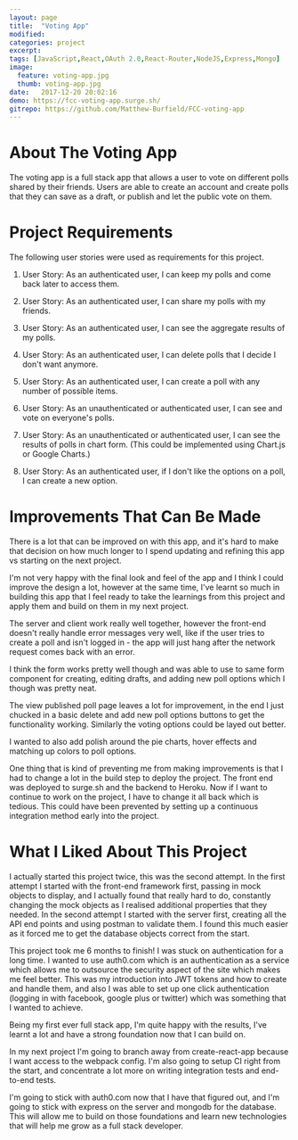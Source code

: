 ```yaml
---
layout: page
title:  "Voting App"
modified:
categories: project
excerpt:
tags: [JavaScript,React,OAuth 2.0,React-Router,NodeJS,Express,Mongo]
image: 
  feature: voting-app.jpg
  thumb: voting-app.jpg
date:   2017-12-20 20:02:16
demo: https://fcc-voting-app.surge.sh/
gitrepo: https://github.com/Matthew-Burfield/FCC-voting-app
---
```


# About The Voting App

The voting app is a full stack app that allows a user to vote on different polls shared by their friends. Users are able to create an account and create polls that they can save as a draft, or publish and let the public vote on them.

# Project Requirements

The following user stories were used as requirements for this project.

1. User Story: As an authenticated user, I can keep my polls and come back later to access them.

2. User Story: As an authenticated user, I can share my polls with my friends.

3. User Story: As an authenticated user, I can see the aggregate results of my polls.

4. User Story: As an authenticated user, I can delete polls that I decide I don't want anymore.

5. User Story: As an authenticated user, I can create a poll with any number of possible items.

6. User Story: As an unauthenticated or authenticated user, I can see and vote on everyone's polls.

7. User Story: As an unauthenticated or authenticated user, I can see the results of polls in chart form. (This could be implemented using Chart.js or Google Charts.)

8. User Story: As an authenticated user, if I don't like the options on a poll, I can create a new option.

# Improvements That Can Be Made

There is a lot that can be improved on with this app, and it's hard to make that decision on how much longer to I spend updating and refining this app vs starting on the next project.

I'm not very happy with the final look and feel of the app and I think I could improve the design a lot, however at the same time, I've learnt so much in building this app that I feel ready to take the learnings from this project and apply them and build on them in my next project.

The server and client work really well together, however the front-end doesn't really handle error messages very well, like if the user tries to create a poll and isn't logged in - the app will just hang after the network request comes back with an error.

I think the form works pretty well though and was able to use to same form component for creating, editing drafts, and adding new poll options which I though was pretty neat.

The view published poll page leaves a lot for improvement, in the end I just chucked in a basic delete and add new poll options buttons to get the functionality working. Similarly the voting options could be layed out better.

I wanted to also add polish around the pie charts, hover effects and matching up colors to poll options.

One thing that is kind of preventing me from making improvements is that I had to change a lot in the build step to deploy the project. The front end was deployed to surge.sh and the backend to Heroku. Now if I want to continue to work on the project, I have to change it all back which is tedious. This could have been prevented by setting up a continuous integration method early into the project.

# What I Liked About This Project

I actually started this project twice, this was the second attempt. In the first attempt I started with the front-end framework first, passing in mock objects to display, and I actually found that really hard to do, constantly changing the mock objects as I realised additional properties that they needed. In the second attempt I started with the server first, creating all the API end points and using postman to validate them. I found this much easier as it forced me to get the database objects correct from the start.

This project took me 6 months to finish! I was stuck on authentication for a long time. I wanted to use auth0.com which is an authentication as a service which allows me to outsource the security aspect of the site which makes me feel better. This was my introduction into JWT tokens and how to create and handle them, and also I was able to set up one click authentication (logging in with facebook, google plus or twitter) which was something that I wanted to achieve.

Being my first ever full stack app, I'm quite happy with the results, I've learnt a lot and have a strong foundation now that I can build on.

In my next project I'm going to branch away from create-react-app because I want access to the webpack config. I'm also going to setup CI right from the start, and concentrate a lot more on writing integration tests and end-to-end tests.

I'm going to stick with auth0.com now that I have that figured out, and I'm going to stick with express on the server and mongodb for the database. This will allow me to build on those foundations and learn new technologies that will help me grow as a full stack developer.
